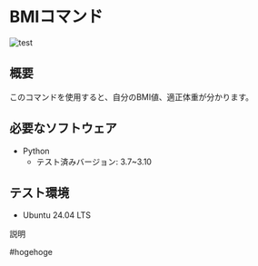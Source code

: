 # BMIコマンド
![test](https://github.com/yuuya1086/robosys2024/actions/workflows/test.yml/badge.svg)

## 概要

このコマンドを使用すると、自分のBMI値、適正体重が分かります。


## 必要なソフトウェア
- Python
  - テスト済みバージョン: 3.7~3.10

## テスト環境
- Ubuntu 24.04 LTS

説明


#hogehoge
